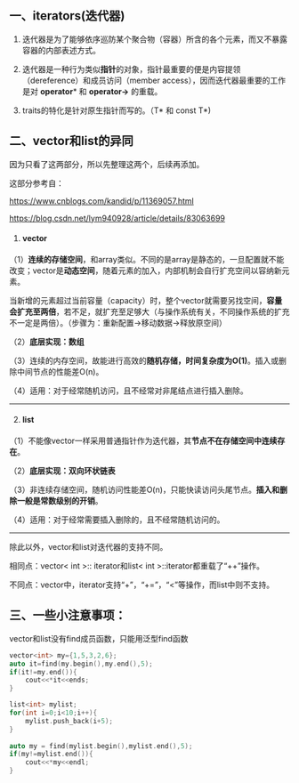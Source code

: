 ## 一、iterators(迭代器)

1. 迭代器是为了能够依序巡防某个聚合物（容器）所含的各个元素，而又不暴露容器的内部表述方式。

2. 迭代器是一种行为类似**指针**的对象，指针最重要的便是内容提领（dereference）和成员访问（member access），因而迭代器最重要的工作是对 **operator*** 和 **operator->** 的重载。

3. traits的特化是针对原生指针而写的。（T*  和 const T*)

## 二、vector和list的异同

因为只看了这两部分，所以先整理这两个，后续再添加。

这部分参考自：

https://www.cnblogs.com/kandid/p/11369057.html

https://blog.csdn.net/lym940928/article/details/83063699

1. #### vector

（1）**连续的存储空间**，和array类似。不同的是array是静态的，一旦配置就不能改变；vector是**动态空间**，随着元素的加入，内部机制会自行扩充空间以容纳新元素。

​		当新增的元素超过当前容量（capacity）时，整个vector就需要另找空间，**容量会扩充至两倍**，若不足，就扩充至足够大（与操作系统有关，不同操作系统的扩充不一定是两倍）。（步骤为：重新配置->移动数据->释放原空间）

（2）**底层实现：数组**

（3）连续的内存空间，故能进行高效的**随机存储，时间复杂度为O(1)**。插入或删除中间节点的性能差O(n)。

（4）适用：对于经常随机访问，且不经常对非尾结点进行插入删除。

------

2. #### list

（1）不能像vector一样采用普通指针作为迭代器，其**节点不在存储空间中连续存在**。

（2）**底层实现：双向环状链表**

（3）非连续存储空间，随机访问性能差O(n)，只能快读访问头尾节点。**插入和删除一般是常数级别的开销**。

（4）适用：对于经常需要插入删除的，且不经常随机访问的。

------

除此以外，vector和list对迭代器的支持不同。

相同点：vector< int >:: iterator和list< int >::iterator都重载了“++”操作。

不同点：vector中，iterator支持“+”，“+=”，“<”等操作，而list中则不支持。



## 三、一些小注意事项：

vector和list没有find成员函数，只能用泛型find函数

```c
vector<int> my={1,5,3,2,6};
auto it=find(my.begin(),my.end(),5);
if(it!=my.end()){
	cout<<*it<<ends;
}

list<int> mylist;
for(int i=0;i<10;i++){
	mylist.push_back(i+5);
}
	
auto my = find(mylist.begin(),mylist.end(),5);
if(my!=mylist.end()){
	cout<<*my<<endl;
}
```

